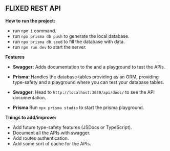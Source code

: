 ## FLIXED REST API

**How to run the project:**
 - run `npm i` command.
 - run `npx prisma db push` to generate the local database.
 - run `npx prisma db seed` to fill the database with data.
 - run `npm run dev` to start the server.

**Features** 
 - **Swagger:** Adds documentation to the and a playground to test the APIs.
 - **Prisma:** Handles the database tables providing as an ORM, providing type-safety and a playground where you can test your database tables.
 
 - **Swagger**: Head to `http://localhost:3030/api/docs/` to see the API documentation.
 - **Prisma** Run `npx prisma studio` to start the prisma playground.

**Things to add/improve:**
 -	Add future type-safety features (JSDocs or TypeScript).
 - Document all the APIs with swagger.
 - Add routes authentication.
 - Add some sort of cache for the APIs.
